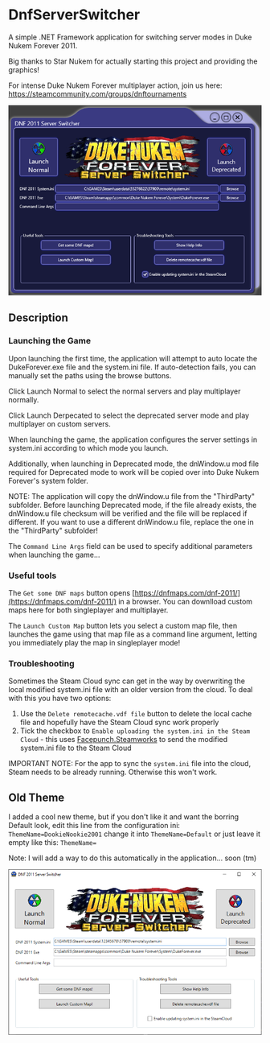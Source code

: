# DnfServerSwitcher
A simple .NET Framework application for switching server modes in Duke Nukem Forever 2011.

Big thanks to Star Nukem for actually starting this project and providing the graphics!

For intense Duke Nukem Forever multiplayer action, join us here: https://steamcommunity.com/groups/dnftournaments

![](.doc/ApplicationTheme.png)

## Description

### Launching the Game
Upon launching the first time, the application will attempt to auto locate the DukeForever.exe file and the system.ini file.
If auto-detection fails, you can manually set the paths using the browse buttons.

Click Launch Normal to select the normal servers and play multiplayer normally.

Click Launch Derpecated to select the deprecated server mode and play multiplayer on custom servers.

When launching the game, the application configures the server settings in system.ini according to which mode you launch. 

Additionally, when launching in Deprecated mode, the dnWindow.u mod file required for Deprecated mode to work will be copied over into Duke Nukem Forever's system folder. 

NOTE: The application will copy the dnWindow.u file from the "ThirdParty" subfolder. Before launching Deprecated mode, if the file already exists, the dnWindow.u file checksum will be verified and the file will be replaced if different. If you want to use a different dnWindow.u file, replace the one in the "ThirdParty" subfolder!

The `Command Line Args` field can be used to specify additional parameters when launching the game...

### Useful tools

The `Get some DNF maps` button opens [https://dnfmaps.com/dnf-2011/](https://dnfmaps.com/dnf-2011/) in a browser. You can downlload custom maps here for both singleplayer and multiplayer.

The `Launch Custom Map` button lets you select a custom map file, then launches the game using that map file as a command line argument, letting you immediately play the map in singleplayer mode!

### Troubleshooting
Sometimes the Steam Cloud sync can get in the way by overwriting the local modified system.ini file with an older version from the cloud. To deal with this you have two options:
1. Use the `Delete remotecache.vdf file` button to delete the local cache file and hopefully have the Steam Cloud sync work properly
2. Tick the checkbox to `Enable uploading the system.ini in the Steam Cloud` - this uses [Facepunch.Steamworks](https://github.com/Facepunch/Facepunch.Steamworks) to send the modified system.ini file to the Steam Cloud

IMPORTANT NOTE: For the app to sync the `system.ini` file into the cloud, Steam needs to be already running. Otherwise this won't work.


## Old Theme

I added a cool new theme, but if you don't like it and want the borring Default look, edit this line from the configuration ini:
`ThemeName=DookieNookie2001` change it into `ThemeName=Default` or just leave it empty like this: `ThemeName=`

Note: I will add a way to do this automatically in the application... soon (tm)

![](.doc/Application.png)